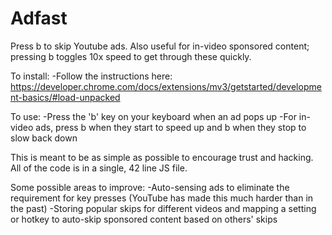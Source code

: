 
# Adfast

Press b to skip Youtube ads. Also useful for in-video sponsored content; pressing b toggles 10x speed to get through these quickly. 

To install:
-Follow the instructions here: https://developer.chrome.com/docs/extensions/mv3/getstarted/development-basics/#load-unpacked

To use:
-Press the 'b' key on your keyboard when an ad pops up
-For in-video ads, press b when they start to speed up and b when they stop to slow back down


This is meant to be as simple as possible to encourage trust and hacking. All of the code is in a single, 42 line JS file. 

Some possible areas to improve:
-Auto-sensing ads to eliminate the requirement for key presses (YouTube has made this much harder than in the past)
-Storing popular skips for different videos and mapping a setting or hotkey to auto-skip sponsored content based on others' skips
